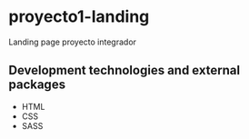 # proyecto1-landing
Landing page proyecto integrador

## Development technologies and external packages
* HTML
* CSS
* SASS
